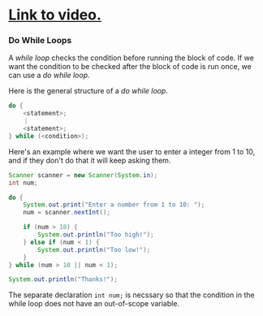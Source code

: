 # [Link to video.](https://www.youtube.com/watch?v=S8UTmjUADbE&list=PLVD25niNi0BnyWtuQTSchyZWbQrMq_PUu)

### Do While Loops

A *while loop* checks the condition before running the block of code. If we want the condition to be checked after the block of code is run once, we can use a *do while loop*. 

Here is the general structure of a *do while loop*.

```java
do {
    <statement>;
    ⋮
    <statement>;
} while (<condition>);
```

Here's an example where we want the user to enter a integer from 1 to 10, and if they don't do that it will keep asking them.

```java
Scanner scanner = new Scanner(System.in);
int num;

do {
    System.out.print("Enter a number from 1 to 10: ");
    num = scanner.nextInt(); 

    if (num > 10) {
        System.out.println("Too high!");
    } else if (num < 1) {
        System.out.println("Too low!");
    }
} while (num > 10 || num < 1);

System.out.println("Thanks!");
```

The separate declaration `int num;` is necssary so that the condition in the while loop does not have an out-of-scope variable. 
